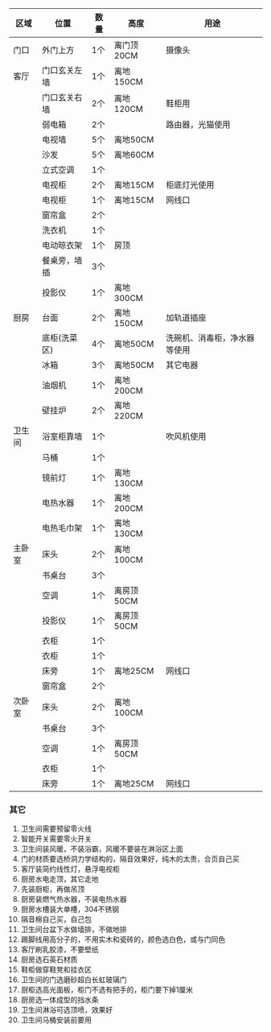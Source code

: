 | 区域   | 位置         | 数量 | 高度       | 用途                         |
| ------ | ------------ | ---- | ---------- | ---------------------------- |
| 门口   | 外门上方     | 1个  | 离门顶20CM | 摄像头                       |
| 客厅   | 门口玄关左墙     | 1个  | 离地150CM  |                              |
|        | 门口玄关右墙     | 2个  | 离地120CM  | 鞋柜用                       |
|        | 弱电箱       | 2个  |            | 路由器，光猫使用             |
|        | 电视墙       | 5个  | 离地50CM   |                              |
|        | 沙发         | 5个  | 离地60CM   |                              |
|        | 立式空调     | 1个  |            |                              |
|        | 电视柜       | 2个  | 离地15CM   | 柜底灯光使用                 |
|        | 电视柜       | 1个  | 离地15CM   | 网线口                       |
|        | 窗帘盒       | 2个  |            |                              |
|        | 洗衣机       | 1个  |            |                              |
|        | 电动晾衣架   | 1个  | 房顶       |                              |
|        | 餐桌旁，墙插       | 3个  |            |                              |
|        | 投影仪       | 1个  | 离地300CM  |                              |
| 厨房   | 台面         | 2个  | 离地150CM  | 加轨道插座                   |
|        | 底柜(洗菜区) | 4个  | 离地50CM   | 洗碗机、消毒柜，净水器等使用 |
|        | 冰箱         | 3个  | 离地50CM   | 其它电器                     |
|        | 油烟机       | 1个  | 离地200CM  |                              |
|        | 壁挂炉       | 2个  | 离地220CM  |                              |
| 卫生间 | 浴室柜靠墙   | 1个  |            | 吹风机使用                   |
|        | 马桶         | 1个  |            |                              |
|        | 镜前灯         | 1个  |离地130CM              |                              |
|        | 电热水器     | 1个  | 离地200CM  |                              |
|        | 电热毛巾架     | 1个  | 离地130CM  |                              |
| 主卧室 | 床头         | 2个  | 离地100CM  |                              |
|        | 书桌台       | 3个  |            |                              |
|        | 空调         | 1个  | 离房顶50CM |                              |
|        | 投影仪       | 1个  | 离房顶50CM |                              |
|        | 衣柜         | 1个  |            |                              |
|        | 衣柜         | 1个  |            |                              |
|        | 床旁         | 1个  | 离地25CM   | 网线口                       |
|        | 窗帘盒       | 2个  |            |                              |
| 次卧室 | 床头         | 2个  | 离地100CM  |                              |
|        | 书桌台       | 3个  |            |                              |
|        | 空调         | 1个  | 离房顶50CM |                              |
|        | 衣柜         | 1个  |            |                              |
|        | 床旁         | 1个  | 离地25CM   | 网线口                       |

### 其它
1. 卫生间需要预留零火线
2. 智能开关需要零火开关
3. 卫生间装风暖，不装浴霸，风暖不要装在淋浴区上面
4. 门的材质要选桥洞力学结构的，隔音效果好，纯木的太贵，合页自己买
5. 客厅装简约线性灯，悬浮电视柜
6. 厨房水电走顶，其它走地
7.  先装厨柜，再做吊顶
8. 厨房装燃气热水器，不装电热水器
9. 厨房水槽装大单槽，304不锈钢
10. 隔音棉自己买，自己包
11. 卫生间台盆下水做墙排，不做地排
12. 踢脚线用高分子的，不用实木和瓷砖的，颜色选白色，或与门同色
13. 客厅刷乳胶漆，不要壁纸
14. 厨房选石英石材质
15. 鞋柜做穿鞋凳和挂衣区
16. 卫生间的门选磨砂超白长虹玻璃门
17. 厨柜选高光面板，柜门不选有把手的，柜门要下掉1厘米
18. 厨房选一体成型的挡水条
19. 卫生间淋浴可选顶喷，效果好
20. 卫生间马桶安装前要用
